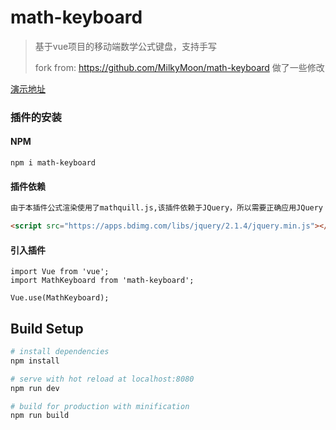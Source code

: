 # math-keyboard

> 基于vue项目的移动端数学公式键盘，支持手写
>
> fork from: https://github.com/MilkyMoon/math-keyboard
>做了一些修改

[演示地址](http://www.codwiki.cn/laboratory/keyboard)


### 插件的安装

#### NPM

```
npm i math-keyboard
```

#### 插件依赖

```html
由于本插件公式渲染使用了mathquill.js,该插件依赖于JQuery，所以需要正确应用JQuery

<script src="https://apps.bdimg.com/libs/jquery/2.1.4/jquery.min.js"></script>
```

#### 引入插件

```
import Vue from 'vue';
import MathKeyboard from 'math-keyboard';

Vue.use(MathKeyboard);
```

## Build Setup

```bash
# install dependencies
npm install

# serve with hot reload at localhost:8080
npm run dev

# build for production with minification
npm run build
```

### 

